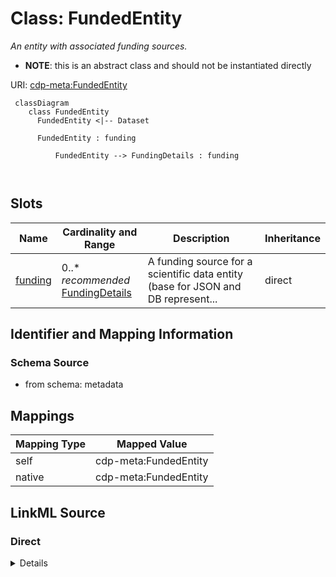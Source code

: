 # Class: FundedEntity


_An entity with associated funding sources._




* __NOTE__: this is an abstract class and should not be instantiated directly


URI: [cdp-meta:FundedEntity](metadataFundedEntity)




```mermaid
 classDiagram
    class FundedEntity
      FundedEntity <|-- Dataset
      
      FundedEntity : funding
        
          FundedEntity --> FundingDetails : funding
        
      
```




<!-- no inheritance hierarchy -->


## Slots

| Name | Cardinality and Range | Description | Inheritance |
| ---  | --- | --- | --- |
| [funding](funding.md) | 0..* _recommended_ <br/> [FundingDetails](FundingDetails.md) | A funding source for a scientific data entity (base for JSON and DB represent... | direct |









## Identifier and Mapping Information







### Schema Source


* from schema: metadata





## Mappings

| Mapping Type | Mapped Value |
| ---  | ---  |
| self | cdp-meta:FundedEntity |
| native | cdp-meta:FundedEntity |





## LinkML Source

<!-- TODO: investigate https://stackoverflow.com/questions/37606292/how-to-create-tabbed-code-blocks-in-mkdocs-or-sphinx -->

### Direct

<details>
```yaml
name: FundedEntity
description: An entity with associated funding sources.
from_schema: metadata
abstract: true
attributes:
  funding:
    name: funding
    description: A funding source for a scientific data entity (base for JSON and
      DB representation).
    from_schema: metadata
    rank: 1000
    multivalued: true
    list_elements_ordered: true
    alias: funding
    owner: FundedEntity
    domain_of:
    - FundedEntity
    - Dataset
    range: FundingDetails
    recommended: true
    inlined: true
    inlined_as_list: true

```
</details>

### Induced

<details>
```yaml
name: FundedEntity
description: An entity with associated funding sources.
from_schema: metadata
abstract: true
attributes:
  funding:
    name: funding
    description: A funding source for a scientific data entity (base for JSON and
      DB representation).
    from_schema: metadata
    rank: 1000
    multivalued: true
    list_elements_ordered: true
    alias: funding
    owner: FundedEntity
    domain_of:
    - FundedEntity
    - Dataset
    range: FundingDetails
    recommended: true
    inlined: true
    inlined_as_list: true

```
</details>